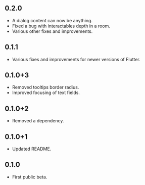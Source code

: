 ## 0.2.0

* A dialog content can now be anything.
* Fixed a bug with interactables depth in a room.
* Various other fixes and improvements.

## 0.1.1

* Various fixes and improvements for newer versions of Flutter.

## 0.1.0+3

* Removed tooltips border radius.
* Improved focusing of text fields.

## 0.1.0+2

* Removed a dependency.

## 0.1.0+1

* Updated README.

## 0.1.0

* First public beta.
